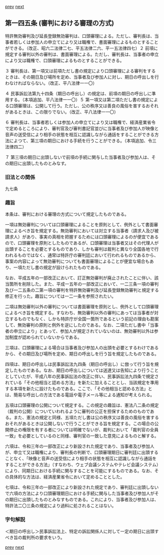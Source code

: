 [prev](/specific/markdowns/特許法/208_Mp-Ch_6-At_144_2.md)
[next](/specific/markdowns/特許法/210_Mp-Ch_6-At_146.md)
## 第一四五条 (審判における審理の方式)
特許無効審判及び延長登録無効審判は、口頭審理による。ただし、審判長は、当事者若しくは参加人の申立てにより又は職権で、書面審理によるものとすることができる。（改正、昭六二法律二七、平五法律二六、平一五法律四七）２ 前項に規定する審判以外の審判は、書面審理による。ただし、審判長は、当事者の申立により又は職権で、口頭審理によるものとすることができる。

３ 審判長は、第一項又は前項ただし書の規定により口頭審理による審判をするときは、その期日及び場所を定め、当事者及び参加人に対し、期日の呼出しを行わなければならない。（改正、平八法律一一〇）

４ 民事訴訟法第九十四条（期日の呼出し）の規定は、前項の期日の呼出しに準用する。（本項追加、平八法律一一〇）５ 第一項又は第二項ただし書の規定による口頭審理は、公開して行う。ただし、公の秩序又は善良の風俗を害するおそれがあるときは、この限りでない。（改正、平八法律一一〇）

６ 審判長は、当事者若しくは参加人の申立てにより又は職権で、経済産業省令で定めるところにより、審判官及び審判書記官並びに当事者及び参加人が映像と音声の送受信により相手の状態を相互に認識しながら通話をすることができる方法によつて、第三項の期日における手続を行うことができる。（本項追加、令三法律四二）

７ 第三項の期日に出頭しないで前項の手続に関与した当事者及び参加人は、その期日に出頭したものとみなす。


### 旧法との関係
九七条

### 趣旨
本条は、審判における審理の方式について規定したものである。

一項は無効審判については口頭審理によることを原則として、例外として書面審理によるべき旨を規定する。無効審判においては対立する当事者（請求人及び被請求人）があり、事実の真相を把握するためには口頭審理によるのが便宜であるので、口頭審理を原則としたものであるが、口頭審理は当事者又はその代理人が出頭することを必要とするものであり、しかも審判は裁判と異なり全国各地で行われるものではなく、通常は特許庁の審判廷において行われるものであるから、事案の内容によって無効審判についても書面審理によることが便宜な場合もあり、一項ただし書の規定が設けられたものである。

なお、平成五年の一部改正において、訂正無効審判が廃止されたことに伴い、該当箇所を削除した。また、平成一五年の一部改正において、一二三条一項の審判及び一二五条の二第一項の審判を特許無効審判及び延長登録無効審判と規定する修正を行った。趣旨については一二一条を参照されたい。

二項は無効審判以外の審判については書面審理を原則とし、例外として口頭審理によるべき旨を規定する。すなわち、無効審判以外の審判にあっては当事者が対立するものでもなく、しかも特許庁が全国一箇所であるという前記の理由も勘案して、無効審判の原則と例外を逆にしたのである。なお、二項ただし書中「当事者の申立により」とあって、参加人が規定されていないのは、無効審判以外は参加制度が認められていないからである。

三項は、口頭審理による場合は当事者及び参加人の出頭を必要とするわけであるから、その期日及び場所を定め、期日の呼出しを行う旨を規定したものである。

四項は、期日の呼出しは民事訴訟法九四条（期日の呼出し）に倣って行う旨を規定したものである。なお、期日の呼出しについては送達又は告知により行うこととしていたが、平成八年の民事訴訟法の改正に伴い、民事訴訟法九四条で規定されている「その他相当と認める方法」を新たに加えることとし、当該規定を準用する本項を新たに設けたものである。ここで、「その他相当と認める方法」とは、簡易な呼出しの方法である電話や電子メール等による通知が考えられる。

五項は口頭審理の公開について規定する。この規定の趣旨は、憲法八二条の規定（裁判の公開）についていわれるように審判の公正を担保するためのものである。また、憲法の規定と同様、五項ただし書は公の秩序又は善良の風俗を害するおそれがあるときは公開しないで行うことができる旨を規定する。この場合の公開停止の権限を有する者については明確でないが、裁判において「裁判官の全員一致」を必要としているのと同様、審判官の一致した意見によるものと解する。

六項は、令和三年の一部改正により新設された規定であり、当事者及び参加人が、申立て又は職権により、審判長の判断で、口頭審理期日に審判廷に出頭することなく、「映像と音声の送受信により相手の状態を相互に認識しながら通話をすることができる方法」（すなわち、ウェブ会議システムやテレビ会議システム）により、同期日における手続に関与することを可能にするものである。なお、その具体的な方法は、経済産業省令において定めることとした。

七項は、令和三年の一部改正により新設された規定であり、審判廷に出頭しないで六項の方法により口頭審理期日における手続に関与した当事者及び参加人がその期日に出頭したものとみなすものである。これにより、当事者及び参加人は、特許法二〇三条の規定により過料に処されることはない。


### 字句解説
＜期日の呼出し＞民事訴訟法上、特定の訴訟関係人に対して一定の期日に出頭すべき旨の裁判所の要求をいう。


[prev](/specific/markdowns/特許法/208_Mp-Ch_6-At_144_2.md)
[next](/specific/markdowns/特許法/210_Mp-Ch_6-At_146.md)